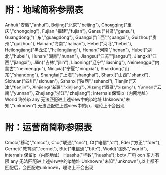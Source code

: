 #  附：地域简称参照表

Anhui("安徽","anhui"),
Beijing("北京","beijing"),
Chongqing("重庆","chongqing"),
Fujian("福建","fujian"),
Gansu("甘肃","gansu"),
Guangdong("广东","guangdong"),
Guangxi("广西","guangxi"),
Guizhou("贵州","guizhou"),
Hainan("海南","hainan"),
Hebei("河北","hebei"),
Heilongjiang("黑龙江","heilongjiang"),
Henan("河南","henan"),
Hubei("湖北","hubei"),
Hunan("湖南","hunan"),
Jiangsu("江苏","jiangsu"),
Jiangxi("江西","jiangxi"),
Jilin("吉林","jilin"),
Liaoning("辽宁","liaoning"),
Neimenggu("内蒙古","neimenggu"),
Ningxia("宁夏","ningxia"),
Shandong("山东","shandong"),
Shanghai("上海","shanghai"),
Shanxi("山西","shanxi"),
Sichuan("四川","sichuan"),
Sshanxi("陕西","sshanxi"),
Tianjin("天津","tianjin"),
Xinjiang("新疆","xinjiang"),
Xizang("西藏","xizang"),
Yunnan("云南","yunnan"),
Zhejiang("浙江","zhejiang");
internals 保留ip（内网地址）
World 海外ip
any 无法匹配进上述view中的ip地址
Unknown("未知","unknown"),无法匹配进上述view中的ip，理论上不会出现

#  附：运营商简称参照表

Cmcc("移动","cmcc"),
Cnc("联通","cnc"),
Ct("电信","ct"),
Fder("方正","fder"),
Cernet("教育网","cernet"),
Btte("电信通","btte"),
World("国外","world"),
internals 保留ip（内网地址）
Huashu("华数","huashu");
bctv 广电
ocn 东方有限
any 无法匹配进上述view中的ip地址
Unknown("未知","unknown"),以上都不匹配后，会匹配进unknown，理论上不会出现
